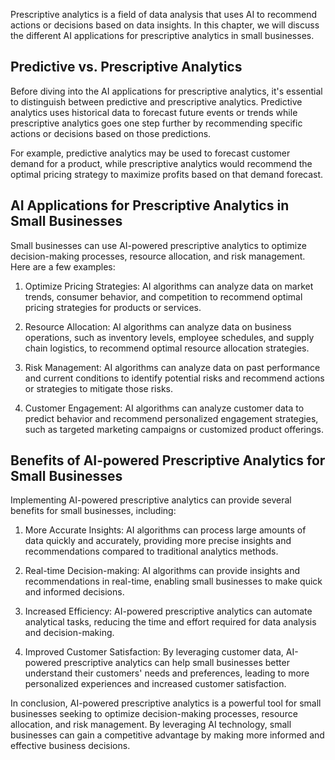 
Prescriptive analytics is a field of data analysis that uses AI to recommend actions or decisions based on data insights. In this chapter, we will discuss the different AI applications for prescriptive analytics in small businesses.

Predictive vs. Prescriptive Analytics
-------------------------------------

Before diving into the AI applications for prescriptive analytics, it's essential to distinguish between predictive and prescriptive analytics. Predictive analytics uses historical data to forecast future events or trends while prescriptive analytics goes one step further by recommending specific actions or decisions based on those predictions.

For example, predictive analytics may be used to forecast customer demand for a product, while prescriptive analytics would recommend the optimal pricing strategy to maximize profits based on that demand forecast.

AI Applications for Prescriptive Analytics in Small Businesses
--------------------------------------------------------------

Small businesses can use AI-powered prescriptive analytics to optimize decision-making processes, resource allocation, and risk management. Here are a few examples:

1. Optimize Pricing Strategies: AI algorithms can analyze data on market trends, consumer behavior, and competition to recommend optimal pricing strategies for products or services.

2. Resource Allocation: AI algorithms can analyze data on business operations, such as inventory levels, employee schedules, and supply chain logistics, to recommend optimal resource allocation strategies.

3. Risk Management: AI algorithms can analyze data on past performance and current conditions to identify potential risks and recommend actions or strategies to mitigate those risks.

4. Customer Engagement: AI algorithms can analyze customer data to predict behavior and recommend personalized engagement strategies, such as targeted marketing campaigns or customized product offerings.

Benefits of AI-powered Prescriptive Analytics for Small Businesses
------------------------------------------------------------------

Implementing AI-powered prescriptive analytics can provide several benefits for small businesses, including:

1. More Accurate Insights: AI algorithms can process large amounts of data quickly and accurately, providing more precise insights and recommendations compared to traditional analytics methods.

2. Real-time Decision-making: AI algorithms can provide insights and recommendations in real-time, enabling small businesses to make quick and informed decisions.

3. Increased Efficiency: AI-powered prescriptive analytics can automate analytical tasks, reducing the time and effort required for data analysis and decision-making.

4. Improved Customer Satisfaction: By leveraging customer data, AI-powered prescriptive analytics can help small businesses better understand their customers' needs and preferences, leading to more personalized experiences and increased customer satisfaction.

In conclusion, AI-powered prescriptive analytics is a powerful tool for small businesses seeking to optimize decision-making processes, resource allocation, and risk management. By leveraging AI technology, small businesses can gain a competitive advantage by making more informed and effective business decisions.
